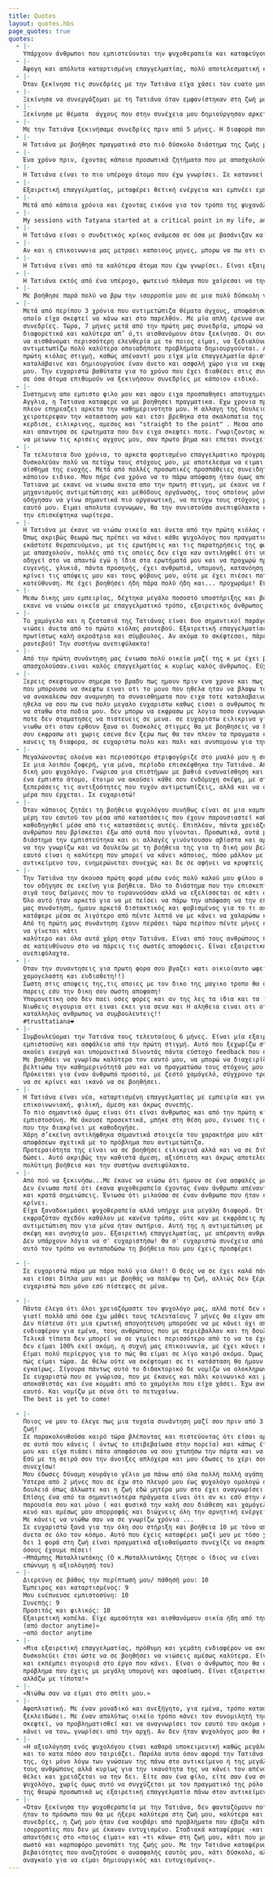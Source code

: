 ```yaml
---
title: Quotes
layout: quotes.hbs
page_quotes: true
quotes:
  - |-
    Υπάρχουν άνθρωποι που εμπιστεύονται την ψυχοθεραπεία και καταφεύγουν εύκολα και αυτόματα σε αυτή, για να νιώσουν καλύτερα. Όμως, υπάρχουν και άνθρωποι, σαν και εμενα, που παιδεύονταν για χρόνια να ανοιχτούν και να μιλήσουν σε τρίτους. Τολμώ λοιπόν να πώ ότι από την πρώτη φορά που την συνάντησα όλα βγήκαν αβίαστα. Θεωρώ την Τατιάνα ξεχωριστή σε αυτο που κάνει, ειδικά για εκείνους που έχουν δεύτερες σκέψεις για την ψυχοθεραπεία και τα οφέλη της. Εξαιρετική ικανότητα της να φαίνεται πολύ ευκολο, σχεδόν χωρίς κόπο να σε κάνει να νιώσεις ηρεμία, άνεση και ασφάλεια. Ακόμα και τις στιγμές μεγάλης συναισθηματικής φόρτισης εκείνη βοηθά να επανέλθει η γαλήνη χωρίς να καταλάβεις πως. Κάνει τον χρόνο να μετρά ουσιαστικά και νιώθείς κερδισμένος μετά από κάθε συνάντηση. Η προσωπική μου εμπειρία με την Τατιάνα μετά από ένα χρόνο, έχει φέρει αποτελέσματα ορατά από τους φίλους μου που αναγνωρίζουν την βελτίωση μου, γεγονός που επιβεβαιώνει την ίδια ως επαγγελματία και την επιλογή μου εκείνη την τυχαία Πέμπτη να την καλέσω.
  - |-
    Άψογη και απόλυτα καταρτισμένη επαγγελματίας, πολύ αποτελεσματική και πάρα πολύ καλός και ευχάριστος άνθρωπος. Από την πρώτη μας συνάντηση δεν υπήρξε ούτε μία στιγμή αμηχανίας και με έκανε να νιώσω πολύ άνετα. Πραγματικά νιώθω άλλος άνθρωπος, με αισιοδοξία και αυτοπεποίθηση. Της χρωστάω ένα μεγάλο ευχαριστώ για την ανεκτίμητη βοήθειά της και φυσικά την συνιστώ ανεπιφύλακτα!
  - |-
    Όταν ξεκίνησα τις συνεδρίες με την Τατιάνα είχα χάσει τον ευατο μου και βρισκόμουν σε μια πολύ δύσκολη και απαιτητική περίοδο της ζωής μου γεμάτη άγχος και αρνητικά συναισθήματα. Μετά από ένα χρόνο νιωθω μια ηρεμία μέσα μου. Έχει αλλάξει ο τρόπος που αντιμετωπίζω τις καταστάσεις. Μέσα από τις συζητήσεις μας, τις συμβουλές της και τις ερωτήσεις της κατάφερε να ξεκλειδώσει κομμάτια της ψυχής μου και με αυτόν τον τρόπο ξεκίνησα να βλέπω τα πράγματα διαφορετικά και σίγουρα πιο αισιόδοξα.  Αν δεν ήταν εκείνη δίπλα μου, θα βρισκόμουν ακόμα παγιδευμένη σε καταστάσεις που μου έκαναν κακό. Η ψυχοθεραπεία είναι ένα από τα καλύτερα δώρα που μπορεί κάποιος να κάνει στον ευατο του, ειδικά όταν επιλέγει τους σωστούς επάγγελμάτιες όπως η Τατιάνα.
  - |-
    Ξεκίνησα να συνεργάζομαι με τη Τατιάνα όταν εμφανίστηκαν στη ζωή μου οι κρίσεις πανικού κ η κατάθλιψη. Κάνοντας χρόνια ψυχοθεραπεία κ έχοντας συνεργαστεί με κάποιους ψυχοθεραπευτές ήδη, δεν θεωρούσα ότι θα μπορέσει να με βοηθήσει να αλλάξω τη ζωή μου. Παρόλα αυτά αποφάσισα να δώσω μια ευκαιρία καθώς μου τη σύστησαν κάποιοι δικοί μου άνθρωποι που εμπιστεύομαι απόλυτα κ μου μιλούσαν με τα καλύτερα λόγια για εκείνη! 9 μήνες μετά μπορώ πια να πω ότι η κατάθλιψη είναι παρελθόν, οι κρίσεις πανικού εξαφανισμένες κ εγώ η πιο όμορφη εκδοχή του εαυτού μου! Απολαμβάνω τις συνεδρίες μας κ νιώθω ότι έχω απέναντι μου έναν άνθρωπο που μπορεί πραγματικά να με συναισθανθεί, που μπορώ να εκφραστώ ελεύθερα κ να νιώσω απόλυτα ασφαλής! Ακόμα κ μετά το τέλος των κρίσεων συνεχίζουμε δυναμικά μαζί κ ανυπομονώ για την εξέλιξη της πορείας μας! Ένα ευχαριστώ είναι λίγο!
  - |-
    Ξεκίνησα με θέματα  άγχους που στην συνέχεια μου δημιούργησαν αρκετα προβλήματα  στην καθημερινότητα μου. Ωστόσο, αποφάσισα μετα από κάποιο χρονικό διάστημα να αρχίσω να επισκέπτομαι την κυρία Δημητρίου αφού μου την πρότειναν κοντινοί γνωστοί. Σε λιγότερο από έναν μηνα το 90% των προβλημάτων μου  έχουν ηδη εξαφανιστεί με την βοήθεια της. Την συστήνω χωρις καμία αμφιβολία σε οποιονδήποτε χρειάζεται βοήθεια.
  - |-
    Με την Τατιάνα ξεκινήσαμε συνεδρίες πριν από 5 μήνες. Η διαφορά που βλέπουν οι άλλοι σε εμένα είναι ήδη εμφανής! Ενώ εγώ έχω καταφέρει να βάλω τις σκέψεις μου σε σειρά και να αγγίξω θέματα που για χρόνια είχα κλειδωμένα.
  - |-
    Η Τατιάνα με βοήθησε πραγματικά στο πιό δύσκολο διάστημα της ζωής μου. Με άκουγε προσεκτικά, με συμβούλευε και με "ξεκλείδωνε" με τον τρόπο της ώστε να βρίσκω τις κατάλληλες για εμένα λύσεις. Λύσεις που είτε αφορούσαν προβλήματα με σχέσεις, είτε τα επαγγελματικά ή ό,τι άλλο δυσεπίλυτο παρουσιαζόταν μπροστά μου. Είναι άψογη επαγγελματίας και συνεπής με τους χρόνους. Θυμάμαι πως ξεκίνησα μπερδεμένος, με το βλέμμα χαμηλά και σιγά σιγά άρχισα να φεύγω από τις συνεδρίες με το κεφάλι ψηλά! Χίλια ευχαριστώ!
  - |-
    Ένα χρόνο πριν, έχοντας κάποια προσωπικά ζητήματα που με απασχολούσαν αποφασισα να απευθυνθώ σε ψυχολογο. Η επιλογή της Τατιάνας, τότε, έγινε τυχαία. Τώρα, έχοντας δει σημαντικές αλλαγές στην καθημερινότητα μου συνειδητοποιω ποσο επιτυχης ήταν εκείνη η επιλογή. Η Τατιάνα είναι προσφιλής και διακρίνεται από μια απλοτητα χαρακτηρα. Απο την πρώτη στιγμή ένιωσα άνετα μαζί της ενώ έχει πολύ καλές δεξιότητες επικοινωνίας που βοηθούν το συνομιλητή. Στις συναντήσεις μας αισθάνομαι ότι συνομιλώ με κάποια που εκτιμώ, εμπιστεύομαι και νιώθω πως με καταλαβαίνει. Τέλος, για όσες και όσους έχετε ενδοιασμούς πως αυτά που σας απασχολούν δεν είναι σημαντικά τολμήστε μια πρώτη κουβέντα μαζί της. Μπορεί να αποτελέσει το ξεκίνημα μας διαδικασίας αυτογνωσιας και αλλαγών που θα κάνουν τη ζωή σας πιο όμορφη.
  - |-
    Η Τατιάνα είναι το πιο υπέροχο άτομο που έχω γνωρίσει. Σε κατανοεί απόλυτα, δε σε κρίνει για τις πράξεις και τις σκέψεις σου και κυρίως σε βοηθάει να ξεπεράσεις όλες τις δυσκολίες σου. Είναι απλά άριστη στη δουλειά της και χρειαζόμαστε σίγουρα και άλλα άτομα σαν εκείνη ❤️
  - |-
    Εξαιρετική επαγγελματίας, μεταφέρει θετική ενέργεια και εμπνέει εμπιστοσύνη. Διεισδύει σταδιακά σε ουσιώδη ζητήματα προς βελτίωση και αφιερώνει άπλετο χρόνο για αναλυτικό διάλογο σε ότι με απασχολεί ή/και προβληματίζει. Είμαι απόλυτα ικανοποιημένος από τις συνεδρίες μας.
  - |-
    Μετά από κάποια χρόνια και έχοντας εικόνα για τον τρόπο της ψυχανάλυσης, με την Τατιάνα κάτι άλλαξε. Ένιωσα ότι μιλούσα σε κάτι περισσότερο από φίλη. Με έναν επαγγελματισμό που την διακατέχει πάντα έχει τρόπο κ την απάντηση στους προβληματισμούς σου , που θες να ακούσεις , για να σε κάνει να προβληματιστείς και να ξετυλίξεις το κουβάρι μόνος σου και να νιώσεις ανάλαφρος. Σε όλο αυτό βέβαια βοηθάει η εμπιστοσύνη που σου εμπνέει να μιλήσεις όπως νιώθεις. Επειδή μπορώ να γράφω ώρες για αυτό τη "γιατρό της ψυχής μου", αυτό που πω για να πω και να κλείσω είναι ότι την συστηνω ανεπιφύλακτα. Όσο και να μη θέλω να τελειώσει η συνεδρία μας. Στο πέρας της νιώθω τόσο αναλαφρη, ήρεμη και δυνατή για να συνεχίσω να με προσέχω.
  - |-
    My sessions with Tatyana started at a critical point in my life, and I am pleased to say they've been incredibly helpful. Her straightforward but non-judgemental manner made hard topics easier to address head-on, which I really needed and appreciated. I was able to make great progress for my mental health condition through my therapy sessions with her, and I'm happier as a result. I am extremely satisfied by the professionalism and approach used by her. I wouldn't hesitate to recommend her.
  - |-
    Η Τατιάνα είναι ο συνδετικός κρίκος ανάμεσα σε όσα με βασάνιζαν και στην πραγματική τους διάσταση. Με βοήθησε να συνειδητοποιήσω τι πραγματικά έχει αξία με βάση τις δικές μου ανάγκες, να βάζω προτεραιότητες και να μην χάνομαι με όλα όσα τριγυρίζουν στο μυαλό μου. Ένας άνθρωπος πολύ άμεσος και οικείος, με έκανε να αισθανθώ, απ' την πρώτη κιόλας στιγμή, άνετα να εκφράσω αυτά που σκέφτομαι, όπως ακριβώς τα νιώθω και τα βιώνω. Απολάμβανα κάθε φορά τις συζητήσεις μας, και έπαιρνα κουράγιο για να συνεχίσω την προσπάθεια μου στην κατεύθυνση που βάζαμε μαζί. Την ευχαριστώ θερμά, γιατί ανάμεσα στα πολλά που συνειδητοποίησα  στις συνεδρίες μας, αισθάνθηκα μετά από αρκετό καιρό την διάθεση και την αυτοπεποίθηση να κάνω σχέδια για το μέλλον μου. Τη συστήνω χωρίς δεύτερη σκέψη!
  - |-
    Αν και η επικοινωνια μας μετραει καποιους μηνες, μπορω να πω οτι ενιωσα εξαιρετικη οικειοτητα απο τιε πρωτες κιολας συναντησεις μας. Ο τροπος προσεγγισης της Τατιανας με κανει να νιωθω οτι απευθυνομαι σε ενα δικο μου προσωπο, τηρωντας ομως παντα επαγγελματισμο και υπευθυνη σταση. Ειναι καταρτισμενη και με εχει βοηθησει να αποβαλλω αντιληψεις που ειχαν εδραιωθει στο παρελθον, δειχνοντας μου εναν αλλον εξωτερικο τροπο σκεψης. Ειναι σημαντικο να εχει καποιος μια ουδετερη αλλα συγχρονη και φρεσκια ματια στα πραγματα.
  - |-
    Η Τατιάνα είναι από τα καλύτερα άτομα που έχω γνωρίσει. Είναι εξαιρετική στη δουλειά της και καταφέρνει από την πρώτη στιγμή να σε κάνει να νιώσεις άνετα. Το σημαντικότερο για μένα είναι ότι δεν κρίνει τις σκέψεις σου και πάντα σε βοηθάει ο,τι και αν προκύψει. Πέρα από την επαγγελματικοτητα που διαθέτει έχει την δυνατότητα να σε γεμίζει με συναισθήματα αισιοδοξίας και τρέφει μεγάλη κατανόηση για τα προβλήματα σου. Η βοήθεια της είναι πολύτιμη και πραγματικα χαίρομαι απίστευτα που επικοινωνώ με ένα τόσο δοτικό άτομο.
  - |-
    Η Τατιάνα εκτός από ένα υπέροχο, φωτεινό πλάσμα που χαίρεσαι να την συναντάς και να μιλάς μαζί της, είναι ένας άνθρωπος που σου εμπνέει εμπιστοσύνη και απόλυτο επαγγελματισμό.Ξεκίνησα τις συνεδρίες, πριν 8 μήνες,μετά την πρώτη καραντίνα,έχοντας χάσει τον αγαπημένο μου πατέρα, σε ένα γάμο με προβλήματα, με κρίσεις πανικού και άγχος για τη δουλειά. Είχα χάσει τη χαρά μου και την ελπίδα μου νομίζω. Σ’ευχαριστώ γιατί μετά από 6 δύσκολα χρόνια νομίζω πως αρχίζω πάλι να ζω ουσιαστικά.Να ξυπνώ και να χαμογελώ κι ας ξέρω πως έχω πολλά ακόμη να λύσω.
  - |-
    Με βοήθησε παρά πολύ να βρω την ισορροπία μου σε μια πολύ δύσκολη για μένα περίοδο και να διευθετησω τα θέματα που συζητήσαμε. Την διακρίνει τόσο ο επαγγελματισμός, όσο και η οικειότητα που σε κάνει μα ξεχνας το τυπικό των συνεδρίων. Ένα ευχαριστώ θα ήταν λίγο!
  - |-
    Μετά από περίπου 3 χρόνια που αντιμετώπιζα θέματα άγχους, αποφάσισα επιτέλους να επισκεφτώ ψυχολόγο, κάτι το
    οποίο είχα σκεφτεί να κάνω και στο παρελθόν. Με μία απλή έρευνα ανακάλυψα την Τατιάνα και ξεκινήσαμε
    συνεδρίες. Τώρα, 7 μήνες μετά από την πρώτη μας συνεδρία, μπορώ να πω με βεβαιότητα ότι αισθάνομαι πολύ
    διαφορετικά και καλύτερα απ’ ό,τι αισθανόμουν όταν ξεκίνησα. Οι συνεδρίες με την Τατιάνα με έχουν βοηθήσει
    να αισθάνομαι περισσότερη ελευθερία με το ποιος είμαι, να ξεδιαλύνω κάποια θέματα και να εντοπίζω και
    αντιμετωπίζω πολύ καλύτερα οποιαδήποτε προβλήματα δημιουργούνται. Αισθάνθηκα ασφάλεια και οικειότητα από την
    πρώτη κιόλας στιγμή, καθώς απέναντί μου είχα μία επαγγελματία άριστα καταρτισμένη και προσιτή, που με
    καταλάβαινε και δημιουργούσε έναν άνετο και ασφαλή χώρο για να εκφράσω τους προβληματισμούς και ανησυχίες
    μου. Την ευχαριστώ βαθύτατα για το χρόνο που έχει διαθέσει στις συνεδρίες μας και την συνιστώ ανεπιφύλακτα
    σε όσα άτομα επιθυμούν να ξεκινήσουν συνεδρίες με κάποιον ειδικό.
  - |-
    Συστημενη απο εμπιστο φιλο μου και αφου ειχα προσπαθησει αποτυχημενα με ψυχολογο και στην Ελλαδα και στην
    Αγγλια, η Τατιανα καταφερε να με βοηθησει πραγματικα. Εχω χρονια προβλημα με το αγχος μου σε σημειο που
    πλεον επηρεαζει αρκετα την καθημερινοτητα μου. Η αλλαγη της δουλειας μου και οι δυσκολες συνθηκες της νεας
    χειροτερεψαν την κατασταση μου και ετσι βρεθηκα στα σκαλοπατια της Τατιανας. Εξαρχης ο τροπος της με
    κερδισε, ειλικρινης, αμεσος και "straight to the point" . Μεσα απο τη θεραπεια ειδα στοιχεια του εαυτου μου
    και απαντησα σε ερωτηματα που δεν ειχα σκεφτει ποτε. Γνωριζοντας καλυτερα εμενα, απεκτησα μηχανισμους ωστε
    να μειωνω τις κρισεις αγχους μου, σαν πρωτο βημα και επεται συνεχεια, και αυτο το χρωσταω στην Τατιανα.
  - |-
    Τα τελευταια δυο χρόνια, το αρκετα φορτισμένο επαγγελματικο προγραμμα και η χρόνια έλλειψη οργάνωσης με
    δυσκολεύαν πολύ να πετύχω τους στόχους μου, με αποτελεσμα να ειμαι παντα αγχωμένη και να έχω μόνιμα το
    αίσθημα της ενοχής. Μετά από πολλές προσωπικές προσπάθειες συνειδητοποίησα ότι χρειαζόταν να συμβουλευτώ
    κάποιον ειδικο. Μου πήρε ένα χρόνο να το πάρω απόφαση ήταν όμως από τα καλύτερα πράγματα που έχω κάνει. Η
    Τατιανα με εκανε να νιωσω ανετα απο την πρωτη στιγμη, με έκανε να δω τα πραγματα απο αλλη σκοπια, μου έδειξε
    μηχανισμούς αντιμετώπισης και μεθόδους οργάνωσης, τους οποίους μὀνη μου δεν θα είχα βρει, οι οποιοι και με
    οδήγησαν να γίνω σημαντικά πιο οργανωτική, να πετύχω τους στόχους μου και ως αποτελεσμα να νιώθω καλά με τον
    εαυτό μου. Ειμαι απολυτα ευγνωμων, θα την συνιστούσα ανεπιφύλακτα και το μονο που μετανιώνω ειναι οτι δεν
    την επισκέφτηκα νωρίτερα.
  - |-
    Η Τατιάνα με έκανε να νιώσω οικεία και άνετα από την πρώτη κιόλας συνεδρία μας, πριν από 14 περίπου μήνες.
    Όπως ακριβώς θεωρώ πως πρέπει να κάνει κάθε ψυχολόγος που πραγματικά θέλει και προσπαθεί να βοηθήσει τον
    εκάστοτε θεραπευόμενο, με τις ερωτήσεις και τις παρατηρήσεις της φωτίζει διάφορες πλευρές των ζητημάτων που
    με απασχολούν, πολλές από τις οποίες δεν είχα καν αντιληφθεί ότι υπάρχουν και, με το πέρασμα του χρόνου, με
    οδηγεί στο να απαντώ εγώ η ίδια στα ερωτήματά μου και να προχωρώ προς τη λύση των προβλημάτων μου. Είναι
    ευγενής, γλυκιά, πάντα προσηνής, έχει ανθρωπιά, υπομονή, κατανόηση, δεν εκβιάζει λόγια και συναισθήματα, δεν
    κρίνει τις απόψεις μου και τους φόβους μου, ούτε με έχει πιέσει ποτέ να «κινηθώ» προς οποιαδήποτε
    κατεύθυνση. Με έχει βοηθήσει ήδη πάρα πολύ ήδη και... προχωράμε! Ευχαριστώ πολύ!
  - |-
    Μεσω δικης μου εμπειρίας, δέχτηκα μεγάλο ποσοστό υποστήριξης και βοήθειας απο την Τατιανα Δημητρίου. Με
    εκανε να νιώσω οικεία με επαγγελματικό τρόπο, εξαιρετικός άνθρωπος και γιατρός.
  - |-
    Το χαμόγελο και η ζεστασιά της Τατιάνας είναι δυο σημαντικοί παράγοντες που θα κάνουν κάθε επισκέπτη να
    νιώσει άνετα από το πρώτο κιόλας ραντεβού. Εξαιρετική επαγγελματίας, πάντα συνεπής στα ραντεβού της και
    πρωτίστως καλή ακροάτρια και σύμβουλος. Αν ακόμα το σκέφτεσαι, πάρε την απόφαση και κλείσε το πρώτο σου
    ραντεβού! Την συστήνω ανεπιφύλακτα!
  - |-
    Από την πρώτη συνάντηση μας ένιωσα πολύ οικεία μαζί της κ με έχει βοηθήσει αρκετά σε προβλήματα που μ
    απασχολούσαν.ειναι καλός επαγγελματίας κ κυρίως καλός άνθρωπος. Εύχομαι ν συνεχίσει έτσι.
  - |-
    Ξερεις σκεφτομουν σημερα το βραδυ πως ημουν πριν ενα χρονο και πως ειμαι σημερα. πριν ενα χρονο το μονο
    που μπορουσα να σκεφτω ειναι οτι το μονο που ηθελα ηταν να βλαψω τον εαυτο μου, και παρολου που δεν μπορω
    να ανακαλεσω σαν αναμνηση τα συναισθηματα που ειχα τοτε καταλαβαινω πλεον ποσα βηματα μπροστα εχω κανει.
    ηθελα να σου πω ενα πολυ μεγαλο ευχαριστω καθως εισαι ο ανθρωπος που με σηκωσε απο τον πατο και με βοηθησε
    να σταθω στα ποδια μου. δεν μπορω να εκφρασω με λογια ποσο ευγνωμων ειμαι για ολα εσυ εχεις κανει και που
    ποτε δεν σταματησες να πιστευεις σε μενα. σε ευχαριστω ειλικρινα για ολα και σε ευχαριστω που με κανεις να
    νιωθω οτι οταν ερθουν ξανα οι δυσκολες στιγμες θα με βοηθησεις να ξανασταθω στα ποδια μου. ηθελα απλα να
    σου εκφρασω οτι χωρις εσενα δεν ξερω πως θα ταν πλεον τα πραγματα και οτι με μενα τουλαχιστον καταφερες να
    κανεις τη διαφορα, σε ευχαριστω πολυ και παλι και ανυπομονω για την επομενη μας συναντηση!
  - |-
    Μεγαλώνοντας ολοένα και περισσότερο στριφογύριζε στο μυαλό μου η σκέψη της επικοινωνίας με έναν ψυχολόγο.
    Σε μια λοιπόν ζοφερή, για μένα, περίοδο επισκέφθηκα την Τατιάνα. Από εκείνη τη στιγμή ξέρω ότι απέκτησα τη
    δική μου ψυχολόγο. Γνώρισα μια επιστήμων με βαθιά ενσυναίσθηση και ουσιαστική αγάπη για το επάγγελμα της,
    ένα έμπιστο άτομο, έτοιμο να ακούσει κάθε σου ενδόμυχη σκέψη, με στόχο όχι μόνο να σε βοηθήσει να
    ξεπεράσεις τις αντιξοότητες που τυχόν αντιμετωπίζεις, αλλά και να σε εμπνεύσει να παλέψεις για κάθε νέα
    μέρα που έρχεται. Σε ευχαριστώ!
  - |-
    Όταν κάποιος ζητάει τη βοήθεια ψυχολόγου συνήθως είναι σε μια καμπή στη ζωή του όπου θέλει να δουλέψει
    μέρη του εαυτού του μέσα από καταστάσεις που έχουν παρουσιαστεί καθώς και ζητά ένα βοηθητικό "φως" για να
    καθοδηγηθεί μέσα από τις καταστάσεις αυτές. Επιπλέον, πάντα χρειάζεται μια καθαρή ματιά- οπτική ενός
    ανθρώπου που βρίσκεται έξω από αυτά που γίνονται. Προσωπικά, αυτά με οδήγησαν στην Τατιάνα και σε σύντομο
    διάστημα την εμπιστεύτηκα και οι αλλαγές γινόντουσαν αβίαστα και αρμονικά. Είμαι ευγνώμων που έχω την τύχη
    να την γνωρίζω και να δουλεύω με τη βοήθεια της για τη δική μου βελτίωση και εξέλιξη. Η επένδυση στον
    εαυτό είναι η καλύτερη που μπορεί να κάνει κάποιος, πόσο μάλλον με έναν άνθρωπο που γνωρίζει άριστα το
    αντικείμενο του, ενημερώνεται συνεχώς και δε σε αφήνει να κρυφτείς. Την ευχαριστώ πολύ.
  - |-
    Την Τατιάνα την άκουσα πρώτη φορά μέσω ενός πολύ καλού μου φίλου ο οποίος είχε μια άσχημη περιπέτεια που
    τον οδήγησε σε εκείνη για βοήθεια. Όλο το διάστημα που την επισκεπτόταν, όχι απλά έβλεπα να ξεπερνά σιγά
    σιγά τους δαίμονες που το τυραννούσαν αλλά να εξελίσσεται σε κάτι ακόμα καλύτερο από αυτό που ήταν πριν.
    Όλο αυτό ήταν αρκετό για να με πείσει να πάρω την απόφαση να την επισκεφθώ και εγώ. Ακόμα θυμάμαι τη πρώτη
    μας συνάντηση, ήμουν αρκετά διστακτικός και φοβισμένος για το τι ακριβώς θα επακολουθούσε, όμως η Τατιάνα
    κατάφερε μέσα σε λιγότερο από πέντε λεπτά να με κάνει να χαλαρώσω και να ανοιχτώ.
    Από τη πρώτη μας συνάντηση έχουν περάσει τώρα περίπου πέντε μήνες και βλέπω τον εαυτό μου να αλλάζει και
    να γίνεται κάτι
    καλύτερο και όλα αυτά χάρη στην Τατιάνα. Είναι από τους ανθρώπους που έχουν πολύ ορθή κρίση και μπορούν να
    σε κατευθύνουν στο να πάρεις τις σωστές αποφάσεις. Είναι εξαιρετική επαγγελματίας και θα την πρότεινα
    ανεπιφύλαχτα.
  - |-
    Οταν την συναντησεις για πρωτη φορα σου βγαζει κατι οικιο(αυτο ωφειλεται βεβαια στο οτι ειναι παντα
    χαμογελαστη και ευδιαθετη!!)
    Σωστη στις αποψεις της,τις οποιες με τον δικο της μαγικο τροπο θα στις μεταφερει και θα σε οδηγησει να
    παρεις εσυ την δικη σου σωστη αποφαση!
    Υπομονετικη οσο δεν παει οσες φορες και αν της λες τα ιδια και τα ιδια!!
    Νιωθεις σιγουρια οτι ειναι εκει για σενα και Η αληθεια ειναι οτι οταν την χρειαστεις ειναι ο πιο
    καταλληλος ανθρωπος να συμβουλευτεις!!
    #trusttatiana❤️
  - |-
    Συμβουλεύομαι την Τατιάνα τους τελευταίους 6 μήνες. Είναι μία εξαιρετική επαγγελματίας που σου εμπνέει
    εμπιστοσύνη και ασφάλεια από την πρώτη στιγμή. Αυτό που ξεχωρίζω στη Τατιάνα είναι η ικανότητά της να
    ακούει ενεργά και υπομονετικά δίνοντάς πάντα εύστοχο feedback που σε βοηθάει ουσιαστικά.
    Με βοηθάει να γνωρίσω καλύτερα τον εαυτό μου, να μπορώ να διαχειρίζομαι εσφαλμένες σκέψεις για να
    βελτιώσω την καθημερινότητά μου και να πραγματώσω τους στόχους μου.
    Πρόκειται για έναν άνθρωπό προσιτό, με ζεστό χαμόγελό, σύγχρονο τρόπο σκέψης έτοιμο να σε ακούσει χωρίς
    να σε κρίνει και ικανό να σε βοηθήσει.
  - |-
    Η Τατιάνα είναι νέα, καταρτισμένη επαγγελματίας με εμπειρία και γνώσεις. Είναι επίσης προσιτή,
    επικοινωνιακή, φιλική, άμεση και άκρως συνεπής.
    Το πιο σημαντικό όμως είναι ότι είναι άνθρωπος και από την πρώτη κιόλας συνάντηση σου εμπνέει
    εμπιστοσύνη. Με άκουσε προσεκτικά, μπήκε στη θέση μου, ένιωσε τις ανάγκες μου και με τον επαγγελματισμό
    που την διακρίνει με καθοδηγήσε.
    Χάρη σ’εκείνη αντιλήφθηκα σημαντικά στοιχεία του χαρακτήρα μου κάτι που έπαιξε καθοριστικό ρόλο στη λήψη
    αποφάσεων σχετικά με το πρόβλημα που αντιμετώπιζα.
    Προτεραιότητα της είναι να σε βοηθήσει ειλικρινά αλλά και να σε διδάξει μέσα από τη βοήθεια που θα σου
    δώσει. Αυτό ακριβώς την καθιστά άμεση, αξιόπιστη και άκρως αποτελεσματική. Την ευχαριστώ πολύ για την
    πολύτιμη βοήθεια και την συστήνω ανεπιφύλακτα.
  - |-
    Από πού να ξεκινήσω...Με έκανε να νιώσω ότι ήμουν σε ένα ασφαλές μέρος όπου μπορούσα να πω οτιδήποτε.
    Δεν ένιωσα ποτέ ότι έκανα ψυχοθεραπεία έχοντας έναν άνθρωπο απέναντί μου που χρησιμοποιεί ξύλινη γλώσσα
    και κρατά σημειώσεις. Ένιωσα ότι μιλούσα σε έναν άνθρωπο που ήταν εκεί απλά για να με ακούσει χωρίς να
    κρίνει.
    Είχα ξαναδοκιμάσει ψυχοθεραπεία αλλά υπήρχε μια μεγάλη διαφορά. Ότι το άτομο που είχα απέναντί μου δεν
    εκφραζόταν σχεδόν καθόλου με κανένα τρόπο, ούτε καν με εκφράσεις προσώπου. Η Τατιάνα έχει μια άλλη
    αντιμετώπιση που για μένα ήταν σωτήρια. Αυτή της η αντιμετώπιση με έκανε να νιώσω άνετα να εκφράσω κάθε
    σκέψη και ανησυχία μου. Εξαιρετική επαγγελματίας, με απέραντη ανθρωπιά!
    Δεν υπάρχουν λόγια να σ' ευχαριστήσω! Θα σ' ευχαριστώ συνέχεια από εδώ και πέρα μήπως και μπορέσω με
    αυτό τον τρόπο να ανταποδώσω τη βοήθεια που μου έχεις προσφέρει
    
  - |-
    Σε ευχαριστώ πάρα μα πάρα πολύ για όλα!! Ο Θεός να σε έχει καλά πάντα, με στήριξες και με στηρίζεις
    και είσαι δίπλα μου και με βοηθάς να παλέψω τη ζωή, αλλιώς δεν ξέρω πώς θα τα είχα καταφέρει. Σε
    ευχαριστώ που μόνο εσύ πίστεψες σε μένα.

  - |-
    Πάντα έλεγα ότι όλοι χρειαζόμαστε τον ψυχολόγο μας, αλλά ποτέ δεν έπαιρνα την απόφαση. Κρίμα βέβαια
    γιατί πολλά από όσα έχω μάθει τους τελευταίους 7 μήνες θα είχαν αποφευχθεί.
    Δεν πίστευα ότι μια ερωτική απογοήτευση μπορούσε να με κάνει όχι απλά χάλια, αλλά να χάσω κάθε
    ενδιαφέρον για εμένα, τους ανθρώπους που με περιέβαλλαν και τη δουλειά μου που νόμιζα ότι με γεμίζει.
    Τελικά τίποτα δεν μπορεί να σε γεμίσει περισσότερο από το να τα έχεις καλά με τον εαυτό σου. Αν και
    δεν είμαι 100% εκεί ακόμη, η συχνή μας επικοινωνία, με έχει κάνει ήρεμο και λιγότερο παρορμητικό. 
    Είμαι πολύ περίεργος για το πώς θα είμαι σε λίγο καιρό ακόμα. Όμως είμαι και πολύ περήφανος για το
    πώς είμαι τώρα. Δε θέλω ούτε να σκέφτομαι σε τι κατάσταση θα ήμουν αν δεν είχα απευθυνθεί σε σένα
    εγκαίρως. Σίγουρα πάντως αυτό το διδακτορικό δε νομίζω να ολοκληρωνόταν.
    Σε ευχαριστώ που σε γνώρισα, που με έκανες και πάλι κοινωνικό και με κάθε βδομάδα που περνάει μου
    αποκαθιστάς και ένα κομμάτι από το χαμόγελο που είχα χάσει. Έχω ανάγκη να ξαναθυμηθώ τον παλιό μου
    εαυτό. Και νομίζω με σένα ότι το πετυχαίνω.
    Τhe best is yet to come!

  - |-
    Ποιος να μου το έλεγε πως μια τυχαία συνάντηση μαζί σου πριν από 3 χρόνια θα μου άλλαζε ριζικά τη
    ζωή! 
    Σε παρακολουθούσα καιρό τώρα βλέποντας και πιστεύοντας ότι είσαι αρκετά πετυχημένη και επαγγελματίας
    σε αυτό που κάνεις ( όντως το επιβεβαίωσα στην πορεία) και κάπως έτσι όταν ένιωσα ότι έχασα τον εαυτό
    μου και είχα πιάσει πάτο αποφάσισα να σου χτυπήσω την πόρτα και να ζητήσω τη βοήθεια σου ! 
    Εσύ με τη σειρά σου την άνοιξες απλόχερα και μου έδωσες το χέρι σου για να σηκωθώ και να μπορέσω να
    συνεχίσω!
    Μου έδωσες δύναμη κουράγιο γέλιο μα πάνω από όλα πολλή πολλή αγάπη ! 
    Ύστερα από 2 μήνες που σε έχω στο πλευρό μου έως ψυχολόγο ομολογώ ότι έχεις κάνει μια εξαιρετική
    δουλειά όπως άλλωστε και η ζωή εδώ μητέρα μου στο έχει αναγνωρίσει!
    Επίσης ένα από τα σημαντικότερα πράγματα είναι ότι αν κι εσύ στην Αθήνα και εγώ στο Παρίσι με την
    παρουσία σου και μόνο ( και φυσικά την καλή σου διάθεση και χαμόγελο) καλύπτεις στο λεπτό αυτό το
    κενό και αμέσως μου απορροφάς και διώχνεις όλη την αρνητική ενέργεια.
    Με κάνεις να νιώθω σαν να σε γνωρίζω χρόνια ...
    Σε ευχαριστώ ξανά για την όλη σου στήριξη και βοήθεια 10 με τόνο απλά εξαιρετική θα σε συνέστησα
    άνετα σε όλο τον κόσμο. Αυτό που έχεις καταφέρει μαζί μου με τόσο χιλιόμετρα απόσταση και έχοντας σε
    δει 1 φορά στη ζωή είναι πραγματικά αξιοθαύμαστο συνεχίζε να σκορπας αγάπη και να σηκώνεις όλους
    όσους έχουμε πέσει!
    ~Μπάμπης Ματαλλιωτάκης (O κ.Ματαλλιωτάκης ζήτησε ο ίδιος να είναι
    επώνυμη η αξιολόγησή του)
  - |-
    Διερεύνη σε βάθος την περίπτωσή μου/ πάθησή μου: 10
    Έμπειρος και καταρτισμένος: 9
    Μου ενέπνευσε εμπιστοσύνη: 10
    Συνεπής: 9
    Προσιτός και φιλικός: 10
    Εξαιρετική κοπέλα. Είχε αμεσότητα και αισθανόμουν οικία ήδη από την πρώτη φορά.
    (από doctor anytime)»
    ~από doctor anytime
  - |-
    «Μια εξαιρετική επαγγελματίας, πρόθυμη και γεμάτη ενδιαφέρον να ακούσει το πρόβλημά που σε
    δυσκολεύει έτσι ώστε να σε βοηθήσει να νιώσεις αμέσως καλύτερα. Είναι πολύ επικοινωνιακή, δυναμική
    και εκπέμπει σιγουριά στο έργο που κάνει. Είναι ο άνθρωπος που θα σταθεί ολοκληρωτικά δίπλα σου στο
    πρόβλημα που έχεις με μεγάλη υπομονή και αφοσίωση. Είναι εξαιρετική σε αυτό που κάνει και δεν την
    αλλάζω με τίποτα!»
  - |-
    «Νιώθω σαν να είμαι στο σπίτι μου.»
  - |-
    Αφοπλιστική. Με έναν μοναδικό και ανεξήγητο, για εμένα, τρόπο καταφέρνει με το «καλησπέρα» να σε…
    ξεκλειδώσει. Με έναν απολύτως οικείο τρόπο κάνει τον συνομιλητή της να… λυθεί. Να μιλήσει, να
    σκεφτεί, να προβληματισθεί και να αναγνωρίσει τον εαυτό του ακόμα καλύτερα. Με έναν μαγικό τρόπο τον
    κάνει να τον… γνωρίσει από την αρχή. Αν δεν ήταν ψυχολόγος μου θα ήταν φίλη μου. Σίγουρα!
  - |-
    «Η αξιολόγηση ενός ψυχολόγου είναι καθαρά υποκειμενική καθώς μεγάλο ρόλο παίζει η "χημεία" που έχετε
    και το κατα πόσο σου ταιριάζει. Παρόλα αυτα όσον αφορά την Τατιάνα την θεωρώ πολύ καλή στη δουλειά
    της, όχι μόνο λόγω των γνώσεων της πάνω στο αντικείμενο ή της μεγάλης της ευκολίας να ''διαβάζει''
    τους ανθρώπους αλλά κυρίως για την ικανότητα της να κάνει τον απέναντί της να την βλέπει όπως εκείνος
    θέλει και χρειάζεται να την δει. Είτε σαν ένα φίλο, είτε σαν ένα σύμβουλο, είτε και καθαρά σαν έναν
    ψυχολόγο, χωρίς όμως αυτό να συγχύζεται με τον πραγματικό της ρόλο! Και για αυτόν ακριβώς τον λόγο
    της θεωρώ προσωπικά ως εξαιρετική επαγγελματία πάνω στον αντικείμενο της.»
  - |-
    «Όταν ξεκίνησα την ψυχοθεραπεία με την Τατιάνα, δεν φανταζόμουν ποτέ ότι μέσα σε ελάχιστον χρόνο θα
    ήταν το πρόσωπο που θα με ήξερε καλύτερα στη ζωή μου, καλύτερα και από μένα. Όταν αρχίσαμε τις
    συνεδρίες, η ζωή μου ήταν ένα κουβάρι από προβλήματα που έβαζα κάτω από ένα πέπλο φόβου, κρατώντας
    ισορροπίες που δεν με έκαναν ευτυχισμένο. Σταδιακά καταφέραμε -και συνεχίζουμε- να ψάχνουμε
    απαντήσεις στο «ποιος είμαι» και «τι κάνω» στη ζωή μου, κάτι που με οδηγεί όχι στο εύκολο, αλλά στο
    σωστό και καρποφόρο μονοπάτι της ζωής μου. Με την Τατιάνα καταφέρνω να απομακρύνομαι από τις ανώφελες
    βεβαιότητες που αναζητούσε ο ανασφαλής εαυτός μου, κάτι δύσκολο, αλλά όπως είπε ο Erich Fromm,
    αναγκαίο για να είμαι δημιουργικός και ευτυχισμένος».
---
```

